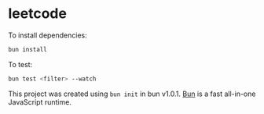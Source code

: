 # leetcode

To install dependencies:

```bash
bun install
```

To test:

```bash
bun test <filter> --watch
```

This project was created using `bun init` in bun v1.0.1. [Bun](https://bun.sh) is a fast all-in-one JavaScript runtime.

